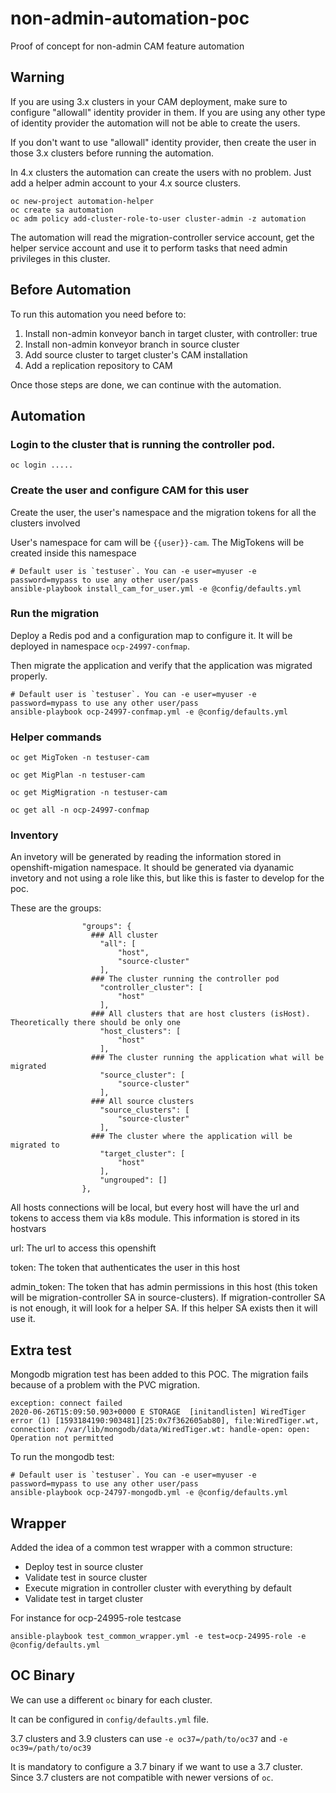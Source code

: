 # non-admin-automation-poc
Proof of concept for non-admin CAM feature automation


## Warning

If you are using 3.x clusters in your CAM deployment, make sure to configure "allowall" identity provider in them. If you are using any other type of identity provider the  automation will not be able to create the users. 

If you don't want to use "allowall" identity provider, then create the user in those 3.x clusters before running the automation.

In 4.x clusters the automation can create the users with no problem. Just add a helper admin account to your 4.x source clusters. 

```
oc new-project automation-helper
oc create sa automation
oc adm policy add-cluster-role-to-user cluster-admin -z automation
```

The automation will read the migration-controller service account, get the helper service account and use it to perform tasks that need admin privileges in this cluster.

## Before Automation

To run this automation you need before to:

1. Install non-admin konveyor banch in target cluster, with controller: true
2. Install non-admin konveyor branch in source cluster
3. Add source cluster to target cluster's CAM installation
4. Add a replication repository to CAM

Once those steps are done, we can continue with the automation.

## Automation


### Login to the cluster that is running the controller pod.

```
oc login .....
```

### Create the user and configure CAM for this user

Create the user, the user's namespace and the migration tokens for all the clusters involved

User's namespace for cam will be `{{user}}-cam`. The MigTokens will be created inside this namespace

``` 
# Default user is `testuser`. You can -e user=myuser -e password=mypass to use any other user/pass
ansible-playbook install_cam_for_user.yml -e @config/defaults.yml
``` 


### Run the migration

Deploy a Redis pod and a configuration map to configure it. It will be deployed in namespace `ocp-24997-confmap`.

Then migrate the application and verify that the application was migrated properly.


``` 
# Default user is `testuser`. You can -e user=myuser -e password=mypass to use any other user/pass
ansible-playbook ocp-24997-confmap.yml -e @config/defaults.yml
``` 


### Helper commands

```
oc get MigToken -n testuser-cam
```

```
oc get MigPlan -n testuser-cam
```

```
oc get MigMigration -n testuser-cam
```

```
oc get all -n ocp-24997-confmap
```

### Inventory

An invetory will be generated by reading the information stored in openshift-migation namespace. It should be generated via dyanamic invetory and not using a role like this, but like this is faster to develop for the poc.

These are the groups:
```
                "groups": {
                  ### All cluster
                    "all": [
                        "host", 
                        "source-cluster"
                    ], 
                  ### The cluster running the controller pod
                    "controller_cluster": [
                        "host"
                    ], 
                  ### All clusters that are host clusters (isHost). Theoretically there should be only one
                    "host_clusters": [
                        "host"
                    ], 
                  ### The cluster running the application what will be migrated
                    "source_cluster": [
                        "source-cluster"
                    ], 
                  ### All source clusters
                    "source_clusters": [
                        "source-cluster"
                    ], 
                  ### The cluster where the application will be migrated to
                    "target_cluster": [
                        "host"
                    ], 
                    "ungrouped": []
                }, 

```

All hosts connections will be local, but every host will have the url and tokens to access them via k8s module. This information is stored in its hostvars

url: The url to access this openshift

token: The token that authenticates the user in this host

admin_token: The token that has admin permissions in this host (this token will be migration-controller SA in source-clusters). If migration-controller SA is not enough, it will look for a helper SA. If this helper SA exists then it will use it.


## Extra test

Mongodb migration test has been added to this POC. The migration fails because of a problem with the PVC migration.

```
exception: connect failed
2020-06-26T15:09:50.903+0000 E STORAGE  [initandlisten] WiredTiger error (1) [1593184190:903481][25:0x7f362605ab80], file:WiredTiger.wt, connection: /var/lib/mongodb/data/WiredTiger.wt: handle-open: open: Operation not permitted

```

To run the mongodb test:

``` 
# Default user is `testuser`. You can -e user=myuser -e password=mypass to use any other user/pass
ansible-playbook ocp-24797-mongodb.yml -e @config/defaults.yml
``` 

## Wrapper

Added the idea of a common test wrapper with a common structure:

- Deploy test in source cluster
- Validate test in source cluster
- Execute migration in controller cluster with everything by default
- Validate test in target cluster


For instance for ocp-24995-role testcase

```
ansible-playbook test_common_wrapper.yml -e test=ocp-24995-role -e @config/defaults.yml
```

## OC Binary

We can use a different `oc` binary for each cluster.

It can be configured in `config/defaults.yml` file.

3.7 clusters and 3.9 clusters can use `-e oc37=/path/to/oc37` and `-e oc39=/path/to/oc39`

It is mandatory to configure a 3.7 binary if we want to use a 3.7 cluster. Since 3.7 clusters are not compatible with newer versions of `oc`.
